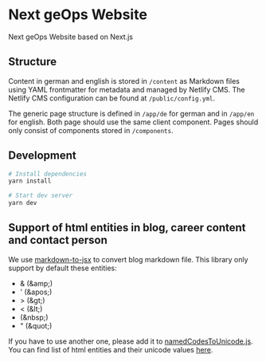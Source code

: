 # Next geOps Website

Next geOps Website based on Next.js

## Structure

Content in german and english is stored in `/content` as Markdown files using YAML frontmatter for metadata and managed by Netlify CMS. The Netlify CMS configuration can be found at `/public/config.yml`.

The generic page structure is defined in `/app/de` for german and in `/app/en` for english. Both page should use the same client component. Pages should only consist of components stored in `/components`.

## Development

```bash
# Install dependencies
yarn install

# Start dev server
yarn dev
```

## Support of html entities in blog, career content and contact person

We use [markdown-to-jsx](https://github.com/probablyup/markdown-to-jsx) to convert blog markdown file.
This library only support by default these entities:

- & (\&amp;)
- ' (\&apos;)
- \> (\&gt;)
- < (\&lt;)
- (\&nbsp;)
- " (\&quot;)

If you have to use another one, please add it to [namedCodesToUnicode.js](https://github.com/geops/website/blob/main/lib/namedCodesToUnicode.js).
You can find list of html entities and their unicode values [here](https://dev.w3.org/html5/html-author/charref).

